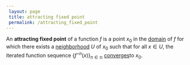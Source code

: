 ```yaml
---
 layout: page
 title: attracting fixed point
 permalink: /attracting_fixed_point
---
```

An **attracting fixed point** of a function $f$ is a point $x_0$ in the [domain](https://defsmath.github.io/DefsMath/domain) of $f$ for which there exists a [neighborhood](https://defsmath.github.io/DefsMath/neighborhood) $U$ of $x_0$ such that for all $x \in U$, the iterated function sequence $\{f^{\circ n}(x)\}_{n\in\mathbb n}$ [converges](https://defsmath.github.io/DefsMath/sequence_convergence)to $x_0$.